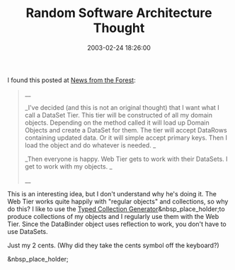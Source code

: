 ﻿---
layout: post
title: "Random Software Architecture Thought"
comments: false
date: 2003-02-24 18:26:00
updated: 2004-05-03 21:38:00
categories:
 - Technology
subtext-id: 1e10d294-dcc7-45b6-82d4-b908d6317012
alias: /blog/Random-Software-Architecture-Thought.aspx
---


I found this posted at [News from the Forest](http://pinetree-tech.com/weblog/):

> __
> 
> _I've decided (and this is not an original thought) that I want what I call a DataSet Tier. This tier will be constructed of all my domain objects. Depending on the method called it will load up Domain Objects and create a DataSet for them. The tier will accept DataRows containing updated data. Or it will simple accept primary keys. Then I load the object and do whatever is needed. _
> 
> _Then everyone is happy. Web Tier gets to work with their DataSets. I get to work with my objects. _
> 
> __

This is an interesting idea, but I don't understand why he's doing it. The Web Tier works quite happily with "regular objects" and collections, so why do this? I like to use the [Typed Collection Generator](http://www.gotdotnet.com/Community/User/Samples/download.aspx?FileGuid=49eb6463-e5b4-45c9-b87a-33492e70e04c)&nbsp_place_holder;to produce collections of my objects and I regularly use them with the Web Tier. Since the DataBinder object uses reflection to work, you don't have to use DataSets.

Just my 2 cents. (Why did they take the cents symbol off the keyboard?)

&nbsp_place_holder;
